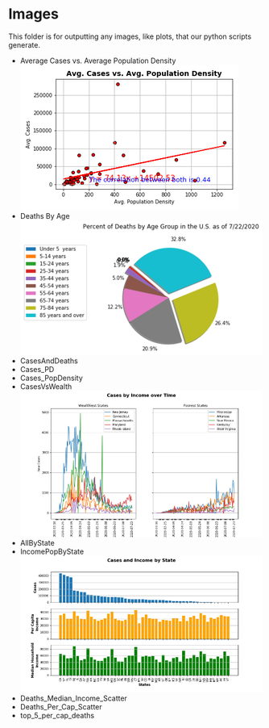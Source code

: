 # Images
This folder is for outputting any images, like plots, that our python scripts generate.

* Average Cases vs. Average Population Density
![](AVG_CASES_VS_AVG_POP_DEN.png)
* Deaths By Age\
![](Percent_Death_US_Age_Group.png)
* CasesAndDeaths
* Cases_PD
* Cases_PopDensity
* CasesVsWealth\
![](NewCases-v-Time.png)
* AllByState
* IncomePopByState\
![](Cases-PCI-v-State.png)
* Deaths_Median_Income_Scatter
* Deaths_Per_Cap_Scatter
* top_5_per_cap_deaths
